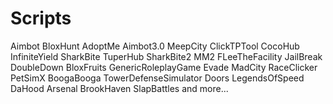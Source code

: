# Scripts
  Aimbot
  BloxHunt
  AdoptMe
  Aimbot3.0
  MeepCity
  ClickTPTool
  CocoHub
  InfiniteYield
  SharkBite
  TuperHub
  SharkBite2
  MM2
  FLeeTheFacility
  JailBreak
  DoubleDown
  BloxFruits
  GenericRoleplayGame
  Evade
  MadCity
  RaceClicker
  PetSimX
  BoogaBooga
  TowerDefenseSimulator
  Doors
  LegendsOfSpeed
  DaHood
  Arsenal
  BrookHaven
  SlapBattles
  and more...
